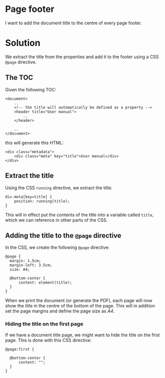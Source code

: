 # Page footer

I want to add the document title to the centre of every page footer.

# Solution

We extract the title from the properties and add it to the footer using a CSS `@page` directive.

## The TOC

Given the following TOC:

	<document>
		..
		<!-- the title will automatically be defined as a property -->
		<header title="User manual">
			..
		</header>
	
		..
	</document>

this will generate this HTML:

	<div class="metadata">
		<div class="meta" key="title">User manual</div>
	</div>

## Extract the title

Using the CSS `running` directive, we extract the title:

	div.meta[key=title] {
		position: running(title);
	}

This will in effect put the contents of the title into a variable called `title`, which we can reference in other parts of the CSS.

## Adding the title to the `@page` directive

In the CSS, we create the following `@page` directive:

	@page {
	  margin: 1.5cm;
	  margin-left: 3.5cm;
	  size: A4;
	    
	  @bottom-center {
		  content: element(title);
	  }
	}

When we print the document (or generate the PDF), each page will now show the title in the centre of the bottom of the page.
This will in addition set the page margins and define the page size as *A4*.

### Hiding the title on the first page

If we have a document title page, we might want to hide the title on the first page. This is done with this CSS directive:

	@page:first {
	  
	  @bottom-center {
		  content: "";
	  }
	}
